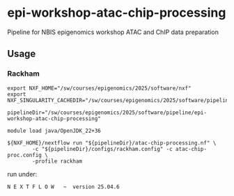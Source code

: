 # epi-workshop-atac-chip-processing
Pipeline for NBIS epigenomics workshop ATAC and ChIP data preparation


## Usage

### Rackham

```
export NXF_HOME="/sw/courses/epigenomics/2025/software/nxf"
export NXF_SINGULARITY_CACHEDIR="/sw/courses/epigenomics/2025/software/pipeline/containers"

pipelineDir="/sw/courses/epigenomics/2025/software/pipeline/epi-workshop-atac-chip-processing"

module load java/OpenJDK_22+36

${NXF_HOME}/nextflow run "${pipelineDir}/atac-chip-processing.nf" \
        -c "${pipelineDir}/configs/rackham.config" -c atac-chip-proc.config \
        -profile rackham
```


run under:

```
N E X T F L O W   ~  version 25.04.6
```

